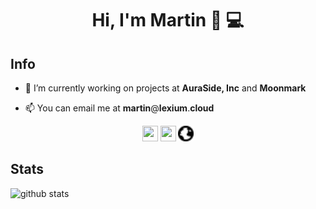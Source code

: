 <h1 align="center">Hi, I'm Martin 👋 💻</h1>

## Info

- 🔭 I’m currently working on projects at **AuraSide, Inc** and **Moonmark**

- 📫 You can email me at **martin**@**lexium**.**cloud**

<p align="center">
<a href= "https://twitter.com/Martinnkek"><img width="25" height="25" src="https://cdn.jsdelivr.net/npm/simple-icons@3.0.1/icons/twitter.svg"/></a>
<a href= "https://keybase.io/martinhaha"><img width="25" height="25" src="https://cdn.jsdelivr.net/npm/simple-icons@3.0.1/icons/keybase.svg"/></a>
<a href= "https://mxrtn.me/"><img width="25" height="25" src="https://raw.githubusercontent.com/iconic/open-iconic/master/svg/globe.svg"/></a>
</p>

## Stats

![github stats](https://github-readme-stats.vercel.app/api?username=Martin&show_icons=true&theme=vue-dark)
